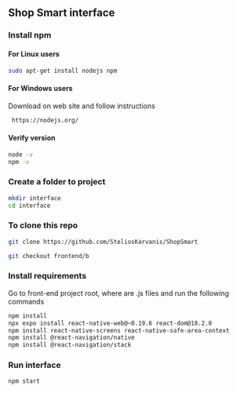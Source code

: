 ## Shop Smart interface

### Install npm

#### For Linux users

```bash
sudo apt-get install nodejs npm
```

#### For Windows users

Download on web site and follow instructions

```bash
 https://nodejs.org/
```

#### Verify version

```bash
node -v
npm -v
```

### Create a folder to project

```bash
mkdir interface
cd interface
```

### To clone this repo

```bash
git clone https://github.com/SteliosKarvanis/ShopSmart
```
```bash
git checkout frontend/b
```

### Install requirements

Go to front-end project root, where are .js files and run the following commands

```bash
npm install
npx expo install react-native-web@~0.19.6 react-dom@18.2.0
npm install react-native-screens react-native-safe-area-context
npm install @react-navigation/native
npm install @react-navigation/stack
```

### Run interface

```bash
npm start
```
